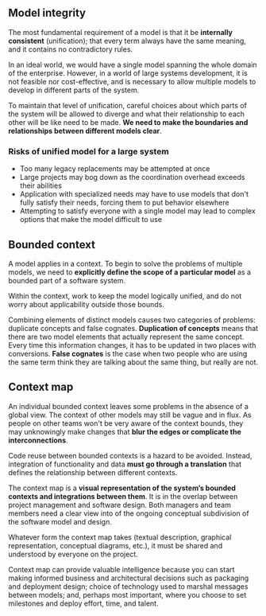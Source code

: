 ## Model integrity

The most fundamental requirement of a model is that it be **internally consistent** (unification); that every term always have the same meaning, and it contains no contradictory rules.

In an ideal world, we would have a single model spanning the whole domain of the enterprise. However, in a world of large systems development, it is not feasible nor cost-effective, and is necessary to allow multiple models to develop in different parts of the system.

To maintain that level of unification, careful choices about which parts of the system will be allowed to diverge and what their relationship to each other will be like need to be made. **We need to make the boundaries and relationships between different models clear**.

### Risks of unified model for a large system

- Too many legacy replacements may be attempted at once
- Large projects may bog down as the coordination overhead exceeds their abilities
- Application with specialized needs may have to use models that don't fully satisfy their needs, forcing them to put behavior elsewhere
- Attempting to satisfy everyone with a single model may lead to complex options that make the model difficult to use

## Bounded context

A model applies in a context. To begin to solve the problems of multiple models, we need to **explicitly define the scope of a particular model** as a bounded part of a software system.

Within the context, work to keep the model logically unified, and do not worry about applicability outside those bounds.

Combining elements of distinct models causes two categories of problems: duplicate concepts and false cognates. **Duplication of concepts** means that there are two model elements that actually represent the same concept. Every time this information changes, it has to be updated in two places with conversions. **False cognates** is the case when two people who are using the same term think they are talking about the same thing, but really are not.

## Context map

An individual bounded context leaves some problems in the absence of a global view. The context of other models may still be vague and in flux. As people on other teams won't be very aware of the context bounds, they may unknowingly make changes that **blur the edges or complicate the interconnections**.

Code reuse between bounded contexts is a hazard to be avoided. Instead, integration of functionality and data **must go through a translation** that defines the relationship between different contexts.

The context map is a **visual representation of the system’s bounded contexts and integrations between them**. It is in the overlap between project management and software design. Both managers and team members need a clear view into of the ongoing conceptual subdivision of the software model and design.

Whatever form the context map takes (textual description, graphical representation, conceptual diagrams, etc.), it must be shared and understood by everyone on the project.

Context map can provide valuable intelligence because you can start making informed business and architectural decisions such as packaging and deployment design; choice of technology used to marshal messages between models; and, perhaps most important, where you choose to set milestones and deploy effort, time, and talent.
